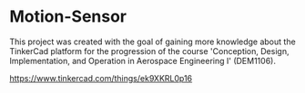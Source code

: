 # Motion-Sensor

This project was created with the goal of gaining more knowledge about the TinkerCad platform for the progression of the course 'Conception, Design, Implementation, and Operation in Aerospace Engineering I' (DEM1106).

https://www.tinkercad.com/things/ek9XKRL0p16
